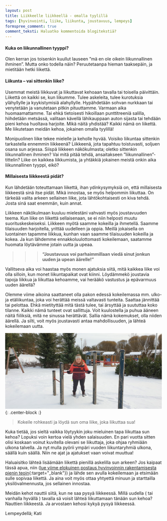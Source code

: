```yaml
---
layout: post
title: Liikkeelle liikkeellä - omalla tyylillä
tags: [hyvinvointi, liike, liikunta, joustavuus, lempeys]
formspree_comment: true
comment_teksti: Haluatko kommentoida blogitekstiä?
---
```


#### Kuka on liikunnallinen tyyppi?



Olen kerran jos toisenkin kuullut lauseen ”mä en ole oikein liikunnallinen ihminen”.
Mutta onko todella näin? Peruutetaanpa hieman taaksepäin, ja mietitään hetki liikettä.

#### Liikunta – vai sittenkin liike?

Usemmat meistä liikkuvat ja liikuttavat kehoaan tavalla tai toisella päivittäin. Liikettä on kaikki se, kun liikumme. Tulee askeleita, tulee kurotuksia ylähyllylle ja kyykistymisiä alahyllylle. Hypähdetään sohvan nurkkaan tai venytetään ja vanutetaan pitkin pituuttamme. Varmaan aika huomaamattamme. Tai ehkä tietoisesti hikoillaan punttitreeniä salilla, hiihdetään metsässä, valitaan kävellä lähikauppaan auton sijasta tai tehdään pieni kehoa huoltava harjoite. Mikä näitä yhdistää? Kaikki nämä on liikettä. Me liikutetaan meidän kehoa, jokainen omalla tyylillä!

Monipuolinen liike tekee mielelle ja keholle hyvää. Voisiko liikuntaa sittenkin tarkastella ennemmin liikkeenä? Liikkeenä, jota tapahtuu toistuvasti, soljuen osana sun arjessa. Siispä liikkeen näkökulmasta; oletko sittenkin liikunnallinen ihminen? Vai mitä pitää tehdä, ansaitakseen ”liikunnallinen”-tittelin?  Liike on kaikkea liikkumista, ja yhtäkkiä jokainen meistä onkin aika liikunnallinen tyyppi, eikö?


#### Millaisesta liikkeestä pidät?

Kun lähdetään toteuttamaan liikettä, ihan ydinkysymyksiä on, että millaisesta liikkeestä sinä itse pidät. Mikä innostaa, se myös helpommin liikuttaa. On tärkeää valita arkeen sellainen liike, jota lähtökohtaisesti on kiva tehdä. Josta sinä saat enemmän, kuin annat.

Liikkeen näkökulmaan kuuluu mielestäni vahvasti myös joustavuuden teema. Kun liike on liikettä sellaisenaan, se ei niin helposti muutu suorituskeskeiseksi. Liikkeen myötä saamme kokeilla ja ihmetellä. Saamme tilaisuuden harjoitella, yrittää uudelleen ja oppia. Meillä jokaisella on luontainen tapamme liikkua, kunhan vaan saamme tilaisuuden kokeilla ja kokea. Ja kun lähdemme ennakkoluulottomasti kokeilemaan, saatamme huomata löytävämme jotain uutta ja upeaa.

>>>**“Joustavuus voi parhaimmillaan viedä sinut jonkun uuden ja upean äärelle!”**

Vallitseva aika voi haastaa myös monen ajatuksia siitä, mitä kaikkea liike voi olla silloin, kun monet liikuntapaikat ovat kiinni. Löydämmekö joustavia tapoja liikkua ja liikuttaa kehoamme, vai herääkö vastustus ja epävarmuus uuden äärellä?

Olemme viime aikoina saattaneet olla pakon edessä kokeilemassa mm. ulko- ja etäliikuntaa, joka voi herättää meissä valtavasti tunteita. Saattaa jännittää tai pelottaa. Ehkä mietityttää mitä tästä tulee, tai ärsyttää ja suututtaa koko tilanne. Kaikki nämä tunteet ovat sallittuja. Voit kuulostella ja puhua ääneen näitä fiiliksiä, mitä ne sinussa herättävät. Sallia nämä kokemukset, olla niiden äärellä. Ja silti, voit myös joustavasti antaa mahdollisuuden, ja lähteä kokeilemaan uutta.

![Hyvinvointia lempeydellä](/img/blogi_4_ulkotreeni.jpg "Hyvinvointia lempeydellä"){: .center-block :}

> Kokeile rohkeasti ja löydä sun oma liike, joka liikuttaa sua!

Kuka tietää, jos sieltä vaikka löytyykin joku mieluinen tapa liikuttaa sun kehoa?
Lopuksi voin kertoa vielä yhden salaisuuden. En pari vuotta sitten olisi koskaan voinut kuvitella olevani se liikuttaja, joka ohjaa ryhmiään ulkona talvella.  Ja nyt mulla pyörii ympäri vuoden liikuntaryhmiä ulkona, säällä kuin säällä. Niin ne ajat ja ajatukset vaan voivat muuttua!

Haluaisitko lähteä lisäämään liikettä pienillä askelilla sun arkeen? Jos kaipaat tässä apua, niin ([lue viime elokuinen postaus hyvinvoinnin rakentamisesta pienin teoin](https://www.elokatsu.fi/2021-08-11-Hyvinvointia_lempeydella_-_saako_vahemmalla_kuitenkin_lopulta_enemman/){:target="_blank"}) ja lähde sen avulla kokeilemaan ja etsimään sulle sopivaa liikettä. Ja aina voit myös ottaa yhtyettä minuun ja starttailla yksilövalmennusta, jos sellainen innostaa.

Meidän kehot nauttii siitä, kun ne saa pysyä liikkeessä. Millä uudella ( tai vanhalla hyvällä ) tavalla sä voisit lähteä liikuttamaan tänään sun kehoa? Nauttien liikkeestä. Ja arvostaen kehosi kykyä pysyä liikkeessä.

Lempeydellä; Kati
